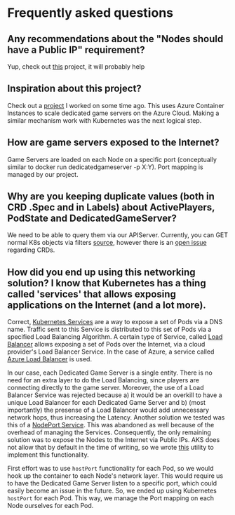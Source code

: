 # Frequently asked questions

## Any recommendations about the "Nodes should have a Public IP" requirement?
Yup, check out [this](https://github.com/dgkanatsios/AksNodePublicIPController) project, it will probably help

## Inspiration about this project?
Check out a [project](https://github.com/dgkanatsios/AzureContainerInstancesManagement) I worked on some time ago. This uses Azure Container Instances to scale dedicated game servers on the Azure Cloud. Making a similar mechanism work with Kubernetes was the next logical step.

## How are game servers exposed to the Internet? 

Game Servers are loaded on each Node on a specific port (conceptually similar to docker run dedicatedgameserver -p X:Y). Port mapping is managed by our project.

## Why are you keeping duplicate values (both in CRD .Spec and in Labels) about ActivePlayers, PodState and DedicatedGameServer?

We need to be able to query them via our APIServer. Currently, you can GET normal K8s objects via filters [source](https://kubernetes.io/docs/concepts/overview/working-with-objects/field-selectors/), however there is an [open issue](https://github.com/kubernetes/kubernetes/issues/53459) regarding CRDs.

## How did you end up using this networking solution? I know that Kubernetes has a thing called 'services' that allows exposing applications on the Internet (and a lot more).

Correct, [Kubernetes Services](https://kubernetes.io/docs/concepts/services-networking/service/) are a way to expose a set of Pods via a DNS name. Traffic sent to this Service is distributed to this set of Pods via a specified Load Balancing Algorithm. A certain type of Service, called [Load Balancer](https://kubernetes.io/docs/concepts/services-networking/service/#loadbalancer) allows exposing a set of Pods over the Internet, via a cloud provider's Load Balancer Service. In the case of Azure, a service called [Azure Load Balancer](https://docs.microsoft.com/en-us/azure/load-balancer/load-balancer-overview) is used.

In our case, each Dedicated Game Server is a single entity. There is no need for an extra layer to do the Load Balancing, since players are connecting directly to the game server. Moreover, the use of a Load Balancer Service was rejected because a) it would be an overkill to have a unique Load Balancer for each Dedicated Game Server and b) (most importantly) the presense of a Load Balancer would add unnecessary network hops, thus increasing the Latency. Another solution we tested was this of a [NodePort Service](https://kubernetes.io/docs/concepts/services-networking/service/#nodeport). This was abandoned as well because of the overhead of managing the Services. Consequently, the only remaining solution was to expose the Nodes to the Internet via Public IPs. AKS does not allow that by default in the time of writing, so we wrote [this](https://github.com/dgkanatsios/AksNodePublicIPController) utility to implement this functionality. 

First effort was to use `hostPort` functionality for each Pod, so we would hook up the container to each Node's network layer. This would require us to have the Dedicated Game Server listen to a specific port, which could easily become an issue in the future. So, we ended up using Kubernetes `hostPort` for each Pod. This way, we manage the Port mapping on each Node ourselves for each Pod.